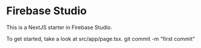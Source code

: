 # Firebase Studio

This is a NextJS starter in Firebase Studio.

To get started, take a look at src/app/page.tsx.
git commit -m "first commit"